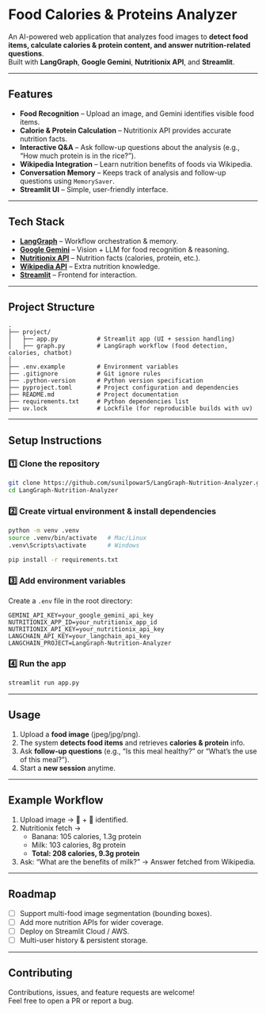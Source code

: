 # Food Calories & Proteins Analyzer

An AI-powered web application that analyzes food images to **detect food items, calculate calories & protein content, and answer nutrition-related questions**.  
Built with **LangGraph**, **Google Gemini**, **Nutritionix API**, and **Streamlit**.

---

##  Features

-  **Food Recognition** – Upload an image, and Gemini identifies visible food items.  
-  **Calorie & Protein Calculation** – Nutritionix API provides accurate nutrition facts.  
-  **Interactive Q&A** – Ask follow-up questions about the analysis (e.g., “How much protein is in the rice?”).  
-  **Wikipedia Integration** – Learn nutrition benefits of foods via Wikipedia.  
-  **Conversation Memory** – Keeps track of analysis and follow-up questions using `MemorySaver`.  
-  **Streamlit UI** – Simple, user-friendly interface.  

---

##  Tech Stack

- **[LangGraph](https://github.com/langchain-ai/langgraph)** – Workflow orchestration & memory.  
- **[Google Gemini](https://ai.google/)** – Vision + LLM for food recognition & reasoning.  
- **[Nutritionix API](https://developer.nutritionix.com/)** – Nutrition facts (calories, protein, etc.).  
- **[Wikipedia API](https://www.mediawiki.org/wiki/API:Main_page)** – Extra nutrition knowledge.  
- **[Streamlit](https://streamlit.io/)** – Frontend for interaction.  

---

##  Project Structure

```
.
├── project/
│   ├── app.py           # Streamlit app (UI + session handling)
│   ├── graph.py         # LangGraph workflow (food detection, calories, chatbot)
│
├── .env.example         # Environment variables 
├── .gitignore           # Git ignore rules
├── .python-version      # Python version specification
├── pyproject.toml       # Project configuration and dependencies
├── README.md            # Project documentation
├── requirements.txt     # Python dependencies list
├── uv.lock              # Lockfile (for reproducible builds with uv)

```

---

##  Setup Instructions

### 1️⃣ Clone the repository
```bash
git clone https://github.com/sunilpowar5/LangGraph-Nutrition-Analyzer.git
cd LangGraph-Nutrition-Analyzer
```

### 2️⃣ Create virtual environment & install dependencies
```bash
python -m venv .venv
source .venv/bin/activate   # Mac/Linux
.venv\Scripts\activate      # Windows

pip install -r requirements.txt
```

### 3️⃣ Add environment variables
Create a `.env` file in the root directory:

```env
GEMINI_API_KEY=your_google_gemini_api_key
NUTRITIONIX_APP_ID=your_nutritionix_app_id
NUTRITIONIX_API_KEY=your_nutritionix_api_key
LANGCHAIN_API_KEY=your_langchain_api_key
LANGCHAIN_PROJECT=LangGraph-Nutrition-Analyzer
```

### 4️⃣ Run the app
```bash
streamlit run app.py
```

---

##  Usage

1. Upload a **food image** (jpeg/jpg/png).  
2. The system **detects food items** and retrieves **calories & protein** info.  
3. Ask **follow-up questions** (e.g., “Is this meal healthy?” or “What’s the use of this meal?”).  
4. Start a **new session** anytime.  

---

##  Example Workflow

1. Upload image → 🍌 + 🥛 identified.  
2. Nutritionix fetch →  
   - Banana: 105 calories, 1.3g protein  
   - Milk: 103 calories, 8g protein  
   - **Total: 208 calories, 9.3g protein**  
3. Ask: “What are the benefits of milk?” → Answer fetched from Wikipedia.  

---

##  Roadmap

- [ ] Support multi-food image segmentation (bounding boxes).  
- [ ] Add more nutrition APIs for wider coverage.  
- [ ] Deploy on Streamlit Cloud / AWS.  
- [ ] Multi-user history & persistent storage.  

---

## Contributing

Contributions, issues, and feature requests are welcome!  
Feel free to open a PR or report a bug.  